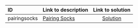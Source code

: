 | ID | Link to description | Link to solution |
|:---|:---|:---:|
| pairingsocks | [Pairing Socks](https://open.kattis.com/problems/pairingsocks) | [Solution](https://github.com/versenyi98/leetcode-solutions/tree/main/solutions/Pairing%20Socks)|
